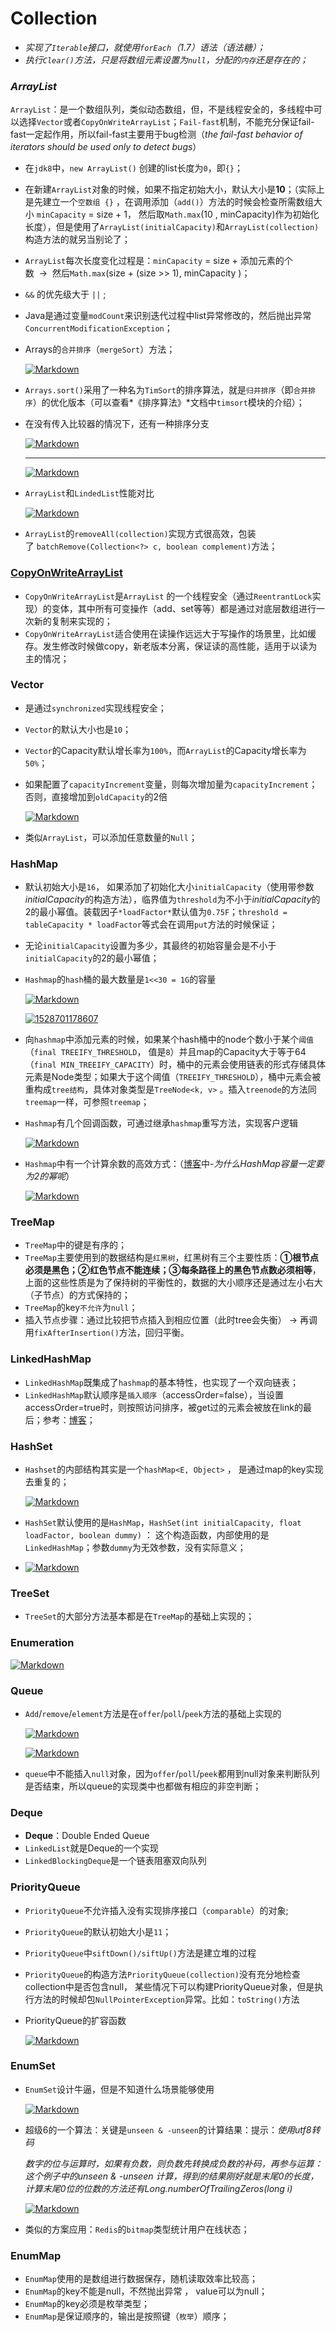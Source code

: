 # Collection

* *实现了`Iterable`接口，就使用`forEach`（1.7）语法（语法糖）；*
* *执行`Clear()`方法，只是将数组元素设置为`null`，分配的`内存`还是存在的；*

### *ArrayList*

`ArrayList`：是一个数组队列，类似动态数组，但，不是线程安全的，多线程中可以选择`Vector`或者`CopyOnWriteArrayList`；`Fail-fast`机制，不能充分保证fail-fast一定起作用，所以fail-fast主要用于bug检测（*the fail-fast behavior of iterators should be used only to detect bugs*）

* 在`jdk8`中，`new ArrayList()` 创建的list长度为`0`，即`{}`；

* 在新建`ArrayList`对象的时候，如果不指定初始大小，默认大小是**10**；（实际上是先建立一个`空数组 {}` ，在调用添加（`add()`）方法的时候会检查所需数组大小 `minCapacity` = size + 1， 然后取`Math.max`(10 , minCapacity)作为初始化长度），但是使用了`ArrayList(initialCapacity)`和`ArrayList(collection)`构造方法的就另当别论了；

* `ArrayList`每次长度变化过程是：`minCapacity` = size + 添加元素的个数  →  然后`Math.max`(size + (size >> 1), minCapacity )；

* `&&` 的优先级大于 `||` ;

* Java是通过变量`modCount`来识别迭代过程中list异常修改的，然后抛出异常`ConcurrentModificationException`；

* Arrays的`合并排序`（`mergeSort`）方法；

  [![Markdown](http://i2.bvimg.com/649331/deee36f59fe847d9.png)](http://i2.bvimg.com/649331/deee36f59fe847d9.png)

* `Arrays.sort()`采用了一种名为`TimSort`的排序算法，就是`归并排序`（即`合并排序`）的优化版本（可以查看*《排序算法》*文档中`timsort`模块的介绍）；

* 在没有传入比较器的情况下，还有一种排序分支

  [![Markdown](http://i2.bvimg.com/649331/a9d6e2d4e237bb24.png)](http://i2.bvimg.com/649331/a9d6e2d4e237bb24.png)

  ---

  [![Markdown](http://i2.bvimg.com/649331/34bcf72e8a2fb2c7.png)](http://i2.bvimg.com/649331/34bcf72e8a2fb2c7.png)

* `ArrayList`和`LindedList`性能对比

  [![Markdown](http://i2.bvimg.com/649331/a64c8f542fbd9479.png)](http://i2.bvimg.com/649331/a64c8f542fbd9479.png)

* `ArrayList`的`removeAll(collection)`实现方式很高效，包装了 `batchRemove(Collection<?> c, boolean complement)`方法；



### [CopyOnWriteArrayList](https://my.oschina.net/jielucky/blog/167198)

* `CopyOnWriteArrayList`是`ArrayList` 的一个线程安全（通过`ReentrantLock`实现）的变体，其中所有可变操作（add、set等等）都是通过对底层数组进行一次新的复制来实现的；
* `CopyOnWriteArrayList`适合使用在读操作远远大于写操作的场景里，比如缓存。发生修改时候做copy，新老版本分离，保证读的高性能，适用于以读为主的情况；



### Vector

* 是通过`synchronized`实现线程安全；

* `Vector`的默认大小也是`10`；

* `Vector`的Capacity默认增长率为`100%`，而`ArrayList`的Capacity增长率为`50%`；

* 如果配置了`capacityIncrement`变量，则每次增加量为`capacityIncrement`；否则，直接增加到`oldCapacity`的2倍

  [![Markdown](http://i2.bvimg.com/649331/c3dab20e476fe3af.png)](http://i2.bvimg.com/649331/c3dab20e476fe3af.png)

* 类似`ArrayList`，可以添加任意数量的`Null`；





### HashMap

* 默认初始大小是`16`， 如果添加了初始化大小`initialCapacity`（使用带参数*initialCapacity*的构造方法），临界值为`threshold`为不小于*initialCapacity*的2的最小幂值。装载因子`*loadFactor*`默认值为`0.75F`；`threshold = tableCapacity * loadFactor`等式会在调用`put`方法的时候保证；

* 无论`initialCapacity`设置为多少，其最终的初始容量会是不小于`initialCapacity`的2的最小幂值；

* `Hashmap`的`hash`桶的最大数量是`1<<30 = 1G`的容量

  [![Markdown](http://i2.bvimg.com/649331/3ea4e45d524d07e2.png)](http://i2.bvimg.com/649331/3ea4e45d524d07e2.png)

  [![1528701178607](http://i4.bvimg.com/649331/5b2a4f16950a6bc2.png)](http://i4.bvimg.com/649331/5b2a4f16950a6bc2.png)

* 向`hashmap`中添加元素的时候，如果某个hash桶中的node个数小于某个`阈值`（`final TREEIFY_THRESHOLD`， 值是`8`）并且map的Capacity大于等于64（`final MIN_TREEIFY_CAPACITY`）时，桶中的元素会使用链表的形式存储具体元素是Node类型；如果大于这个阈值（`TREEIFY_THRESHOLD`），桶中元素会被重构成`tree结构`，具体对象类型是`TreeNode<k, v>` 。插入`treenode`的方法同`treemap`一样，可参照`treemap`；

* `Hashmap`有几个回调函数，可通过继承`hashmap`重写方法，实现客户逻辑

  [![Markdown](http://i4.bvimg.com/649331/0616b56aee2a0071.png)](http://i4.bvimg.com/649331/0616b56aee2a0071.png)

* `Hashmap`中有一个计算余数的高效方式：（[博客](http://blog.csdn.net/ghsau/article/details/16890151)中-*为什么HashMap容量一定要为2的幂呢*）

  [![Markdown](http://i4.bvimg.com/649331/25da8e94a8c33255.png)](http://i4.bvimg.com/649331/25da8e94a8c33255.png)





### TreeMap

* `TreeMap`中的键是有序的；
* `TreeMap`主要使用到的数据结构是`红黑树`，红黑树有三个主要性质：**①根节点必须是黑色；②红色节点不能连续；③每条路径上的黑色节点数必须相等**，上面的这些性质是为了保持树的平衡性的，数据的大小顺序还是通过左小右大（子节点）的方式保持的；
* `TreeMap`的key`不允许`为`null`；
* 插入节点步骤：通过比较把节点插入到相应位置（此时tree会失衡） →  再调用`fixAfterInsertion()`方法，回归平衡。



### LinkedHashMap

* `LinkedHashMap`既集成了`hashmap`的基本特性，也实现了一个双向链表；
* `LinkedHashMap`默认顺序是`插入顺序`（accessOrder=false），当设置accessOrder=true时，则按照访问排序，被get过的元素会被放在link的最后；参考：[博客](https://www.cnblogs.com/yejg1212/archive/2013/04/01/2992921.html)；





### HashSet

* `Hashset`的内部结构其实是一个`hashMap<E, Object>` ， 是通过map的key实现去重复的；

  [![Markdown](http://i4.bvimg.com/649331/02147b35dbade032.png)](http://i4.bvimg.com/649331/02147b35dbade032.png)

* `HashSet`默认使用的是`HashMap`，`HashSet(int initialCapacity, float loadFactor, boolean dummy)` ： 这个构造函数，内部使用的是`LinkedHashMap`；参数`dummy`为无效参数，没有实际意义；

* [![Markdown](http://i1.bvimg.com/649331/46cc643d754d0886.png)](http://i1.bvimg.com/649331/46cc643d754d0886.png)







### TreeSet

* `TreeSet`的大部分方法基本都是在`TreeMap`的基础上实现的；



### Enumeration

[![Markdown](http://i1.bvimg.com/649331/4ba6f4637cee872a.png)](http://i1.bvimg.com/649331/4ba6f4637cee872a.png)





### Queue

* `Add`/`remove`/`element`方法是在`offer`/`poll`/`peek`方法的基础上实现的

  [![Markdown](http://i1.bvimg.com/649331/ee6e2695d1727ef4.png)](http://i1.bvimg.com/649331/ee6e2695d1727ef4.png)

  [![Markdown](http://i1.bvimg.com/649331/15c57260bbbdabb5.png)](http://i1.bvimg.com/649331/15c57260bbbdabb5.png)

* `queue`中不能插入`null`对象，因为`offer`/`poll`/`peek`都用到null对象来判断队列是否结束，所以queue的实现类中也都做有相应的非空判断；





### Deque

* **Deque**：Double Ended Queue
* `LinkedList`就是Deque的一个实现
* `LinkedBlockingDeque`是一个链表阻塞双向队列



### PriorityQueue

* `PriorityQueue`不允许插入没有实现排序接口（`comparable`）的对象;

* `PriorityQueue`的默认初始大小是`11`；

* `PriorityQueue`中`siftDown()/siftUp()`方法是建立堆的过程

* `PriorityQueue`的构造方法`PriorityQueue(collection)`没有充分地检查collection中是否包含null， 某些情况下可以构建PriorityQueue对象，但是执行方法的时候却包`NullPointerException`异常。比如：`toString()`方法

* PriorityQueue的扩容函数

  [![Markdown](http://i1.bvimg.com/649331/f6de8c96fc34f4a3.png)](http://i1.bvimg.com/649331/f6de8c96fc34f4a3.png)




### EnumSet

* `EnumSet`设计牛逼，但是不知道什么场景能够使用

  [![Markdown](http://i1.bvimg.com/649331/c22be14d4bfee27f.png)](http://i1.bvimg.com/649331/c22be14d4bfee27f.png)

* 超级6的一个算法：关键是`unseen & -unseen`的计算结果：提示：*使用utf8转码*

  *&#x6570;&#x5B57;&#x7684;&#x4F4D;&#x4E0E;&#x8FD0;&#x7B97;&#x65F6;&#xFF0C;&#x5982;&#x679C;&#x6709;&#x8D1F;&#x6570;&#xFF0C;&#x5219;&#x8D1F;&#x6570;&#x5148;&#x8F6C;&#x6362;&#x6210;&#x8D1F;&#x6570;&#x7684;&#x8865;&#x7801;&#xFF0C;&#x518D;&#x53C2;&#x4E0E;&#x8FD0;&#x7B97;&#xFF1A;&#x8FD9;&#x4E2A;&#x4F8B;&#x5B50;&#x4E2D;&#x7684;unseen & -unseen &#x8BA1;&#x7B97;&#xFF0C;&#x5F97;&#x5230;&#x7684;&#x7ED3;&#x679C;&#x521A;&#x597D;&#x5C31;&#x662F;&#x672B;&#x5C3E;0&#x7684;&#x957F;&#x5EA6;&#xFF0C;&#x8BA1;&#x7B97;&#x672B;&#x5C3E;0&#x4F4D;&#x7684;&#x4F4D;&#x6570;&#x7684;&#x65B9;&#x6CD5;&#x8FD8;&#x6709;Long.numberOfTrailingZeros(long i)*

  [![Markdown](http://i1.bvimg.com/649331/a6e128379f8dfe97.png)](http://i1.bvimg.com/649331/a6e128379f8dfe97.png)

* 类似的方案应用：`Redis`的`bitmap`类型统计用户在线状态；



### EnumMap

* `EnumMap`使用的是数组进行数据保存，随机读取效率比较高；
* `EnumMap`的key不能是null，不然抛出异常 ， value可以为null；
* `EnumMap`的key必须是枚举类型；
* `EnumMap`是保证顺序的，输出是按照键（`枚举`）顺序；